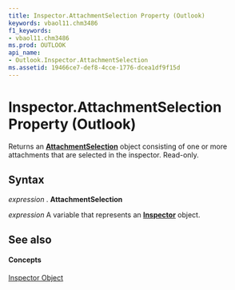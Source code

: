 ```yaml
---
title: Inspector.AttachmentSelection Property (Outlook)
keywords: vbaol11.chm3486
f1_keywords:
- vbaol11.chm3486
ms.prod: OUTLOOK
api_name:
- Outlook.Inspector.AttachmentSelection
ms.assetid: 19466ce7-def8-4cce-1776-dcea1df9f15d
---
```



# Inspector.AttachmentSelection Property (Outlook)

Returns an  **[AttachmentSelection](attachmentselection-object-outlook.md)** object consisting of one or more attachments that are selected in the inspector. Read-only.


## Syntax

 _expression_ . **AttachmentSelection**

 _expression_ A variable that represents an **[Inspector](inspector-object-outlook.md)** object.


## See also


#### Concepts


[Inspector Object](inspector-object-outlook.md)


